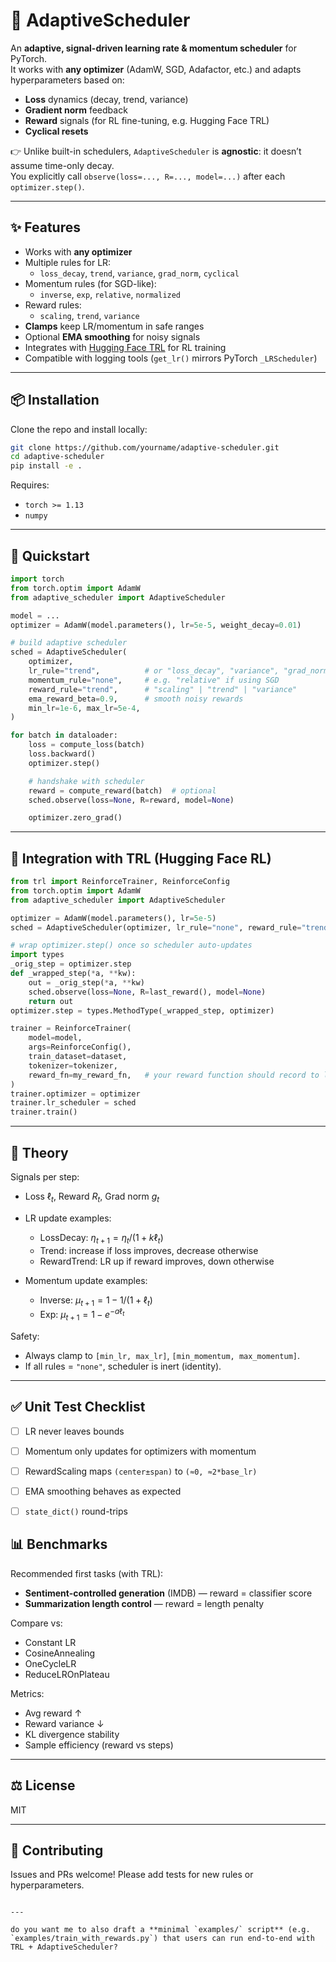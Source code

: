 
# 🔀 AdaptiveScheduler

An **adaptive, signal-driven learning rate & momentum scheduler** for PyTorch.  
It works with **any optimizer** (AdamW, SGD, Adafactor, etc.) and adapts hyperparameters based on:

- **Loss** dynamics (decay, trend, variance)
- **Gradient norm** feedback
- **Reward** signals (for RL fine-tuning, e.g. Hugging Face TRL)
- **Cyclical resets**

👉 Unlike built-in schedulers, `AdaptiveScheduler` is **agnostic**: it doesn’t assume time-only decay.  
You explicitly call `observe(loss=..., R=..., model=...)` after each `optimizer.step()`.

---

## ✨ Features

- Works with **any optimizer**
- Multiple rules for LR:
  - `loss_decay`, `trend`, `variance`, `grad_norm`, `cyclical`
- Momentum rules (for SGD-like):
  - `inverse`, `exp`, `relative`, `normalized`
- Reward rules:
  - `scaling`, `trend`, `variance`
- **Clamps** keep LR/momentum in safe ranges
- Optional **EMA smoothing** for noisy signals
- Integrates with [Hugging Face TRL](https://github.com/huggingface/trl) for RL training
- Compatible with logging tools (`get_lr()` mirrors PyTorch `_LRScheduler`)

---

## 📦 Installation

Clone the repo and install locally:

```bash
git clone https://github.com/yourname/adaptive-scheduler.git
cd adaptive-scheduler
pip install -e .
````

Requires:

* `torch >= 1.13`
* `numpy`

---

## 🚀 Quickstart

```python
import torch
from torch.optim import AdamW
from adaptive_scheduler import AdaptiveScheduler

model = ...
optimizer = AdamW(model.parameters(), lr=5e-5, weight_decay=0.01)

# build adaptive scheduler
sched = AdaptiveScheduler(
    optimizer,
    lr_rule="trend",          # or "loss_decay", "variance", "grad_norm", "cyclical"
    momentum_rule="none",     # e.g. "relative" if using SGD
    reward_rule="trend",      # "scaling" | "trend" | "variance"
    ema_reward_beta=0.9,      # smooth noisy rewards
    min_lr=1e-6, max_lr=5e-4,
)

for batch in dataloader:
    loss = compute_loss(batch)
    loss.backward()
    optimizer.step()

    # handshake with scheduler
    reward = compute_reward(batch)  # optional
    sched.observe(loss=None, R=reward, model=None)

    optimizer.zero_grad()
```

---

## 🤝 Integration with TRL (Hugging Face RL)

```python
from trl import ReinforceTrainer, ReinforceConfig
from torch.optim import AdamW
from adaptive_scheduler import AdaptiveScheduler

optimizer = AdamW(model.parameters(), lr=5e-5)
sched = AdaptiveScheduler(optimizer, lr_rule="none", reward_rule="trend")

# wrap optimizer.step() once so scheduler auto-updates
import types
_orig_step = optimizer.step
def _wrapped_step(*a, **kw):
    out = _orig_step(*a, **kw)
    sched.observe(loss=None, R=last_reward(), model=None)
    return out
optimizer.step = types.MethodType(_wrapped_step, optimizer)

trainer = ReinforceTrainer(
    model=model,
    args=ReinforceConfig(),
    train_dataset=dataset,
    tokenizer=tokenizer,
    reward_fn=my_reward_fn,   # your reward function should record to last_reward()
)
trainer.optimizer = optimizer
trainer.lr_scheduler = sched
trainer.train()
```

---

## 📐 Theory

Signals per step:

* Loss $\ell_t$, Reward $R_t$, Grad norm $g_t$
* LR update examples:

  * LossDecay: $\eta_{t+1} = \eta_t / (1 + k\ell_t)$
  * Trend: increase if loss improves, decrease otherwise
  * RewardTrend: LR up if reward improves, down otherwise
* Momentum update examples:

  * Inverse: $\mu_{t+1} = 1 - 1/(1+\ell_t)$
  * Exp: $\mu_{t+1} = 1 - e^{-a\ell_t}$

Safety:

* Always clamp to `[min_lr, max_lr]`, `[min_momentum, max_momentum]`.
* If all rules = `"none"`, scheduler is inert (identity).

---

## ✅ Unit Test Checklist

* [ ] LR never leaves bounds
* [ ] Momentum only updates for optimizers with momentum
* [ ] RewardScaling maps `(center±span)` to `(≈0, ≈2*base_lr)`
* [ ] EMA smoothing behaves as expected
* [ ] `state_dict()` round-trips


## 📊 Benchmarks

Recommended first tasks (with TRL):

* **Sentiment-controlled generation** (IMDB) — reward = classifier score
* **Summarization length control** — reward = length penalty

Compare vs:

* Constant LR
* CosineAnnealing
* OneCycleLR
* ReduceLROnPlateau

Metrics:

* Avg reward ↑
* Reward variance ↓
* KL divergence stability
* Sample efficiency (reward vs steps)

---

## ⚖️ License

MIT

---

## 🙌 Contributing

Issues and PRs welcome! Please add tests for new rules or hyperparameters.

```

---

do you want me to also draft a **minimal `examples/` script** (e.g. `examples/train_with_rewards.py`) that users can run end-to-end with TRL + AdaptiveScheduler?
```
